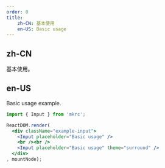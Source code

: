 ```yaml
---
order: 0
title:
    zh-CN: 基本使用
    en-US: Basic usage
---
```


## zh-CN

基本使用。

## en-US

Basic usage example.

````jsx
import { Input } from 'mkrc';

ReactDOM.render(
  <div className="example-input">
    <Input placeholder="Basic usage" />
    <br /><br />
    <Input placeholder="Basic usage" theme="surround" />
  </div>
, mountNode);
````
